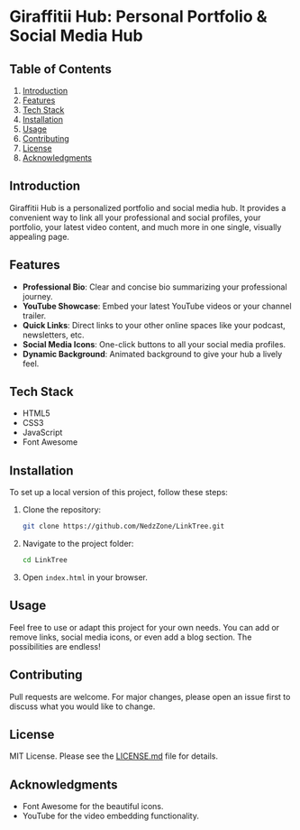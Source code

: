 # Giraffitii Hub: Personal Portfolio & Social Media Hub

## Table of Contents
1. [Introduction](#introduction)
2. [Features](#features)
3. [Tech Stack](#tech-stack)
4. [Installation](#installation)
5. [Usage](#usage)
6. [Contributing](#contributing)
7. [License](#license)
8. [Acknowledgments](#acknowledgments)

## Introduction
Giraffitii Hub is a personalized portfolio and social media hub. It provides a convenient way to link all your professional and social profiles, your portfolio, your latest video content, and much more in one single, visually appealing page.


## Features
- **Professional Bio**: Clear and concise bio summarizing your professional journey.
- **YouTube Showcase**: Embed your latest YouTube videos or your channel trailer.
- **Quick Links**: Direct links to your other online spaces like your podcast, newsletters, etc.
- **Social Media Icons**: One-click buttons to all your social media profiles.
- **Dynamic Background**: Animated background to give your hub a lively feel.

## Tech Stack
- HTML5
- CSS3
- JavaScript
- Font Awesome

## Installation
To set up a local version of this project, follow these steps:

1. Clone the repository:
    ```sh
    git clone https://github.com/NedzZone/LinkTree.git
    ```

2. Navigate to the project folder:
    ```sh
    cd LinkTree
    ```

3. Open `index.html` in your browser.

## Usage
Feel free to use or adapt this project for your own needs. You can add or remove links, social media icons, or even add a blog section. The possibilities are endless!

## Contributing
Pull requests are welcome. For major changes, please open an issue first to discuss what you would like to change.

## License
MIT License. Please see the [LICENSE.md](LICENSE.md) file for details.

## Acknowledgments
- Font Awesome for the beautiful icons.
- YouTube for the video embedding functionality.
